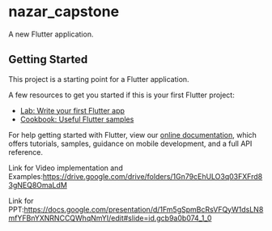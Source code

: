 # nazar_capstone

A new Flutter application.

## Getting Started

This project is a starting point for a Flutter application.

A few resources to get you started if this is your first Flutter project:

- [Lab: Write your first Flutter app](https://flutter.dev/docs/get-started/codelab)
- [Cookbook: Useful Flutter samples](https://flutter.dev/docs/cookbook)

For help getting started with Flutter, view our
[online documentation](https://flutter.dev/docs), which offers tutorials,
samples, guidance on mobile development, and a full API reference.


Link for Video implementation and Examples:https://drive.google.com/drive/folders/1Gn79cEhULO3q03FXFrd83gNEQ8OmaLdM

Link for PPT:https://docs.google.com/presentation/d/1Fm5gSpmBcRsVFQyW1dsLN8mfYFBnYXNRNCCQWhqNmYI/edit#slide=id.gcb9a0b074_1_0
